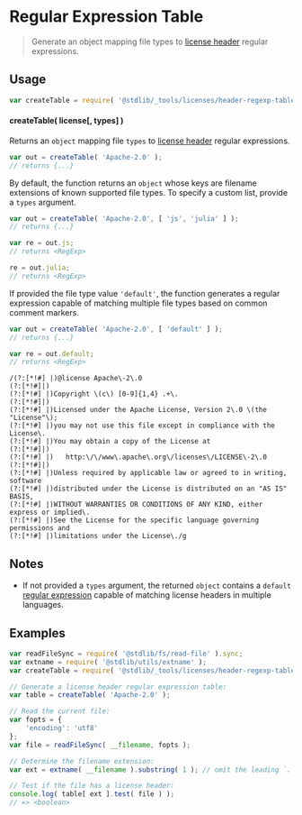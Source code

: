 <!--

@license Apache-2.0

Copyright (c) 2018 The Stdlib Authors.

Licensed under the Apache License, Version 2.0 (the "License");
you may not use this file except in compliance with the License.
You may obtain a copy of the License at

   http://www.apache.org/licenses/LICENSE-2.0

Unless required by applicable law or agreed to in writing, software
distributed under the License is distributed on an "AS IS" BASIS,
WITHOUT WARRANTIES OR CONDITIONS OF ANY KIND, either express or implied.
See the License for the specific language governing permissions and
limitations under the License.

-->

# Regular Expression Table

> Generate an object mapping file types to [license header][@stdlib/_tools/licenses/header-regexp] regular expressions.

<!-- Section to include introductory text. Make sure to keep an empty line after the intro `section` element and another before the `/section` close. -->

<section class="intro">

</section>

<!-- /.intro -->

<!-- Package usage documentation. -->

<section class="usage">

## Usage

```javascript
var createTable = require( '@stdlib/_tools/licenses/header-regexp-table' );
```

#### createTable( license\[, types] )

Returns an `object` mapping file `types` to [license header][@stdlib/_tools/licenses/header-regexp] regular expressions.

```javascript
var out = createTable( 'Apache-2.0' );
// returns {...}
```

By default, the function returns an `object` whose keys are filename extensions of known supported file types. To specify a custom list, provide a `types` argument.

```javascript
var out = createTable( 'Apache-2.0', [ 'js', 'julia' ] );
// returns {...}

var re = out.js;
// returns <RegExp>

re = out.julia;
// returns <RegExp>
```

If provided the file type value `'default'`, the function generates a regular expression capable of matching multiple file types based on common comment markers.

```javascript
var out = createTable( 'Apache-2.0', [ 'default' ] );
// returns {...}

var re = out.default;
// returns <RegExp>
```

```text
/(?:[*!#] |)@license Apache\-2\.0
(?:[*!#]|)
(?:[*!#] |)Copyright \(c\) [0-9]{1,4} .+\.
(?:[*!#]|)
(?:[*!#] |)Licensed under the Apache License, Version 2\.0 \(the "License"\);
(?:[*!#] |)you may not use this file except in compliance with the License\.
(?:[*!#] |)You may obtain a copy of the License at
(?:[*!#]|)
(?:[*!#] |)   http:\/\/www\.apache\.org\/licenses\/LICENSE\-2\.0
(?:[*!#]|)
(?:[*!#] |)Unless required by applicable law or agreed to in writing, software
(?:[*!#] |)distributed under the License is distributed on an "AS IS" BASIS,
(?:[*!#] |)WITHOUT WARRANTIES OR CONDITIONS OF ANY KIND, either express or implied\.
(?:[*!#] |)See the License for the specific language governing permissions and
(?:[*!#] |)limitations under the License\./g
```

</section>

<!-- /.usage -->

<!-- Package usage notes. Make sure to keep an empty line after the `section` element and another before the `/section` close. -->

<section class="notes">

## Notes

-   If not provided a `types` argument, the returned `object` contains a `default` [regular expression][mdn-regexp] capable of matching license headers in multiple languages.

</section>

<!-- /.notes -->

<!-- Package usage examples. -->

<section class="examples">

## Examples

<!-- eslint no-undef: "error" -->

```javascript
var readFileSync = require( '@stdlib/fs/read-file' ).sync;
var extname = require( '@stdlib/utils/extname' );
var createTable = require( '@stdlib/_tools/licenses/header-regexp-table' );

// Generate a license header regular expression table:
var table = createTable( 'Apache-2.0' );

// Read the current file:
var fopts = {
    'encoding': 'utf8'
};
var file = readFileSync( __filename, fopts );

// Determine the filename extension:
var ext = extname( __filename ).substring( 1 ); // omit the leading `.`

// Test if the file has a license header:
console.log( table[ ext ].test( file ) );
// => <boolean>
```

</section>

<!-- /.examples -->

<!-- Section to include cited references. If references are included, add a horizontal rule *before* the section. Make sure to keep an empty line after the `section` element and another before the `/section` close. -->

<section class="references">

</section>

<!-- /.references -->

<!-- Section for related `stdlib` packages. Do not manually edit this section, as it is automatically populated. -->

<section class="related">

</section>

<!-- /.related -->

<!-- Section for all links. Make sure to keep an empty line after the `section` element and another before the `/section` close. -->

<section class="links">

[@stdlib/_tools/licenses/header-regexp]: https://github.com/stdlib-js/stdlib/tree/develop/lib/node_modules/%40stdlib/_tools/licenses/header-regexp

[mdn-regexp]: https://developer.mozilla.org/en-US/docs/Web/JavaScript/Guide/Regular_Expressions

</section>

<!-- /.links -->
